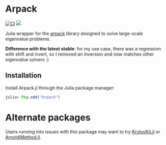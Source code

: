 # Arpack

[![CI](https://github.com/JuliaLinearAlgebra/Arpack.jl/actions/workflows/ci.yml/badge.svg)](https://github.com/JuliaLinearAlgebra/Arpack.jl/actions/workflows/ci.yml)
[![][docs-stable-img]][docs-stable-url]

Julia wrapper for the [arpack](https://github.com/opencollab/arpack-ng/) library
designed to solve large-scale eigenvalue problems.

**Difference with the latest stable**: for my use case, there was a regression with shift and invert, so I removed an inversion and now matches other eigenvalue solvers :)

## Installation

Install Arpack.jl through the Julia package manager:
```julia
julia> Pkg.add("Arpack")
```

[docs-latest-img]: https://img.shields.io/badge/docs-latest-blue.svg
[docs-latest-url]: http://arpack.JuliaLinearAlgebra.org/latest/

[docs-stable-img]: https://img.shields.io/badge/docs-stable-blue.svg
[docs-stable-url]: http://arpack.JuliaLinearAlgebra.org/stable/

# Alternate packages

Users running into issues with this package may want to try [KrylovKit.jl](https://github.com/Jutho/KrylovKit.jl) or [ArnoldiMethod.jl](https://github.com/JuliaLinearAlgebra/ArnoldiMethod.jl).
